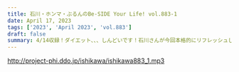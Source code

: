 ```yaml
---
title: 石川・ホンマ・ぶるんのBe-SIDE Your Life! vol.883-1
date: April 17, 2023
tags: ['2023', 'April 2023', 'vol.883']
draft: false
summary: 4/14収録！ダイエット、、、しんどいです！石川さんが今回本格的にリフレッシュします！
---
```


http://project-phi.ddo.jp/ishikawa/ishikawa883_1.mp3
